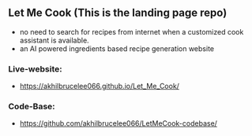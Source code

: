 ## Let Me Cook (This is the landing page repo)

- no need to search for recipes from internet when a customized cook assistant is available.
- an AI powered ingredients based recipe generation website

### Live-website:
-  https://akhilbrucelee066.github.io/Let_Me_Cook/

### Code-Base:
-  https://github.com/akhilbrucelee066/LetMeCook-codebase/
